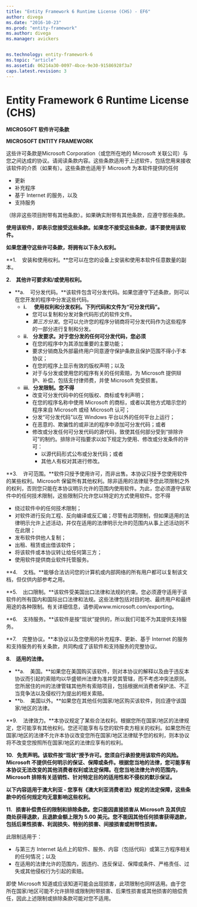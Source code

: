 ```yaml
---
title: "Entity Framework 6 Runtime License (CHS) - EF6"
author: divega
ms.date: "2016-10-23"
ms.prod: "entity-framework"
ms.author: divega
ms.manager: avickers


ms.technology: entity-framework-6
ms.topic: "article"
ms.assetid: 06214a30-0097-4bce-9e30-91586928f3a7
caps.latest.revision: 3
---
```

# Entity Framework 6 Runtime License (CHS)
**MICROSOFT 软件许可条款**

**MICROSOFT ENTITY FRAMEWORK**

这些许可条款是Microsoft Corporation（或您所在地的 Microsoft 关联公司）与您之间达成的协议。请阅读条款内容。这些条款适用于上述软件，包括您用来接收该软件的介质（如果有）。这些条款也适用于 Microsoft 为本软件提供的任何

-   更新
-   补充程序
-   基于 Internet 的服务，以及
-   支持服务

（除非这些项目附带有其他条款）。如果确实附带有其他条款，应遵守那些条款。

**使用该软件，即表示您接受这些条款。如果您不接受这些条款，请不要使用该软件。**

**如果您遵守这些许可条款，将拥有以下永久权利。**

**1.    安装和使用权利。**您可以在您的设备上安装和使用本软件任意数量的副本。

**2.    其他许可要求和/或使用权利。**

-   **a.    可分发代码。**该软件包含可分发代码。如果您遵守下述条款，则可以在您开发的程序中分发这些代码。
    -   **i.      使用权利和分发权利。下列代码和文件为“可分发代码”。**
        -   您可以复制和分发对象代码形式的软件文件。
        -   *第三方分发*。您可以允许您的程序分销商将可分发代码作为这些程序的一部分进行复制和分发。
    -   **ii.    分发要求。对于您分发的任何可分发代码，您必须**
        -   在您的程序中为其添加重要的主要功能；
        -   要求分销商及外部最终用户同意遵守保护条款且保护范围不得小于本协议；
        -   在您的程序上显示有效的版权声明；以及
        -   对于与分发或使用您的程序有关的任何索赔，为 Microsoft 提供辩护、补偿，包括支付律师费，并使 Microsoft 免受损害。
    -   **iii.   分发限制。您不得**
        -   改变可分发代码中的任何版权、商标或专利声明；
        -   在您的程序名称中使用 Microsoft 的商标，或者以其他方式暗示您的程序来自 Microsoft 或经 Microsoft 认可；
        -   分发“可分发代码”以在 Windows 平台以外的任何平台上运行；
        -   在恶意的、欺骗性的或非法的程序中添加可分发代码；或者
        -   修改或分发任何可分发代码的源代码，致使其任何部分受到“排除许可”的制约。排除许可指要求以如下规定为使用、修改或分发条件的许可：
            -   以源代码形式公布或分发代码；或者
            -   其他人有权对其进行修改。

**3.    许可范围。**软件只授予使用许可，而非出售。本协议只授予您使用软件的某些权利。Microsoft 保留所有其他权利。除非适用的法律赋予您此项限制之外的权利，否则您只能在本协议明示允许的范围内使用软件。为此，您必须遵守该软件中的任何技术限制，这些限制只允许您以特定的方式使用软件。您不得

-   绕过软件中的任何技术限制；
-   对软件进行反向工程、反向编译或反汇编；尽管有此项限制，但如果适用的法律明示允许上述活动，并仅在适用的法律明示允许的范围内从事上述活动则不在此限；
-   发布软件供他人复制；
-   出租、租赁或出借该软件；
-   将该软件或本协议转让给任何第三方；
-   使用软件提供商业软件托管服务。

**4.    文档。**能够合法访问您的计算机或内部网络的所有用户都可以复制该文档，但仅供内部参考之用。

**5.    出口限制。**该软件受美国出口法律和法规的约束。您必须遵守适用于该软件的所有国内和国际出口法律和法规。这些法律包括对目的地、最终用户和最终用途的各种限制。有关详细信息，请参阅www.microsoft.com/exporting。

**6.    支持服务。**该软件是按“现状”提供的，所以我们可能不为其提供支持服务。

**7.    完整协议。**本协议以及您使用的补充程序、更新、基于 Internet 的服务和支持服务的有关条款，共同构成了该软件和支持服务的完整协议。

**8.    适用的法律。**

-   **a.    美国。**如果您在美国购买该软件，则对本协议的解释以及由于违反本协议而引起的索赔均以华盛顿州法律为准并受其管辖，而不考虑冲突法原则。您所居住的州的法律管辖其他所有索赔项目，包括根据州消费者保护法、不正当竞争法以及侵权行为提出的相关索赔。
-   **b.    美国以外。**如果您在其他任何国家/地区购买该软件，则应遵守该国家/地区的法律。

**9.    法律效力。**本协议规定了某些合法权利。根据您所在国家/地区的法律规定，您可能享有其他权利。您还可能享有与您的软件卖方相关的权利。如果您所在国家/地区的法律不允许本协议改变您所在国家/地区法律赋予您的权利，则本协议将不改变您按照所在国家/地区的法律应享有的权利。

**10.   免责声明。该软件按“现状”授予许可。您须自行承担使用该软件的风险。Microsoft 不提供任何明示的保证、保障或条件。根据您当地的法律，您可能享有本协议无法改变的其他消费者权利或法定保障。在您当地法律允许的范围内，Microsoft 排除有关适销性、针对特定目的的适用性和不侵权的默示保证。**

**以下内容适用于澳大利亚 - 您享有《澳大利亚消费者法》规定的法定保障，这些条款中的任何规定均无意影响这些权利。**

**11.   损害补偿责任的限制和排除条款。您只能因直接损害从 Microsoft 及其供应商处获得退款，且退款金额上限为 5.00 美元。您不能因其他任何损害获得退款，包括后果性损害、利润损失、特别的损害、间接损害或附带性损害。**

此限制适用于：

-   与第三方 Internet 站点上的软件、服务、内容（包括代码）或第三方程序相关的任何情况；以及
-   在适用的法律允许的范围内，因违约、违反保证、保障或条件、严格责任、过失或其他侵权行为引起的索赔。

即使 Microsoft 知道或应该知道可能会出现损害，此项限制也同样适用。由于您所在国家/地区可能不允许排除或限制附带损害、后果性损害或其他损害的赔偿责任，因此上述限制或排除条款可能对您不适用。

